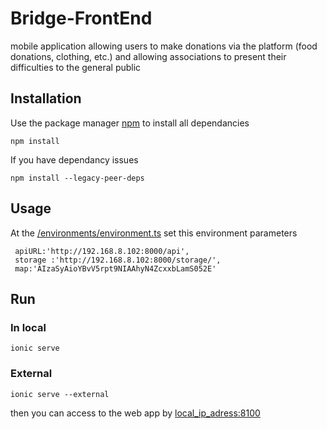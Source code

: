 # Bridge-FrontEnd

mobile application allowing users to make donations via the platform (food donations, clothing, etc.) and allowing associations to present their difficulties to the general public

## Installation 

Use the package manager [npm](https://www.npmjs.com/) to install all dependancies 
```
npm install
```
If you have dependancy issues 

```
npm install --legacy-peer-deps
```
## Usage 

At the [/environments/environment.ts]() set this environment parameters

```
 apiURL:'http://192.168.8.102:8000/api',
 storage :'http://192.168.8.102:8000/storage/',
 map:'AIzaSyAioYBvV5rpt9NIAAhyN4ZcxxbLamS052E'

```

## Run

### In local

```
ionic serve 
```
### External 

```
ionic serve --external
```
then you can access to the web app by [local_ip_adress:8100]()
